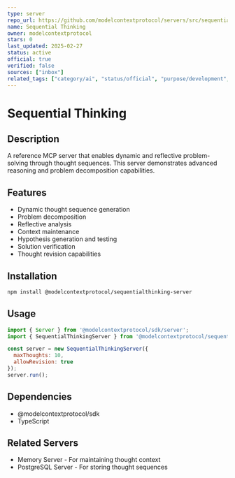 ```yaml
---
type: server
repo_url: https://github.com/modelcontextprotocol/servers/src/sequentialthinking
name: Sequential Thinking
owner: modelcontextprotocol
stars: 0
last_updated: 2025-02-27
status: active
official: true
verified: false
sources: ["inbox"]
related_tags: ["category/ai", "status/official", "purpose/development", "tech/typescript"]
---
```


# Sequential Thinking

## Description

A reference MCP server that enables dynamic and reflective problem-solving through thought sequences. This server demonstrates advanced reasoning and problem decomposition capabilities.

## Features

- Dynamic thought sequence generation
- Problem decomposition
- Reflective analysis
- Context maintenance
- Hypothesis generation and testing
- Solution verification
- Thought revision capabilities

## Installation

```bash
npm install @modelcontextprotocol/sequentialthinking-server
```

## Usage

```javascript
import { Server } from '@modelcontextprotocol/sdk/server';
import { SequentialThinkingServer } from '@modelcontextprotocol/sequentialthinking-server';

const server = new SequentialThinkingServer({
  maxThoughts: 10,
  allowRevision: true
});
server.run();
```

## Dependencies

- @modelcontextprotocol/sdk
- TypeScript

## Related Servers

- Memory Server - For maintaining thought context
- PostgreSQL Server - For storing thought sequences